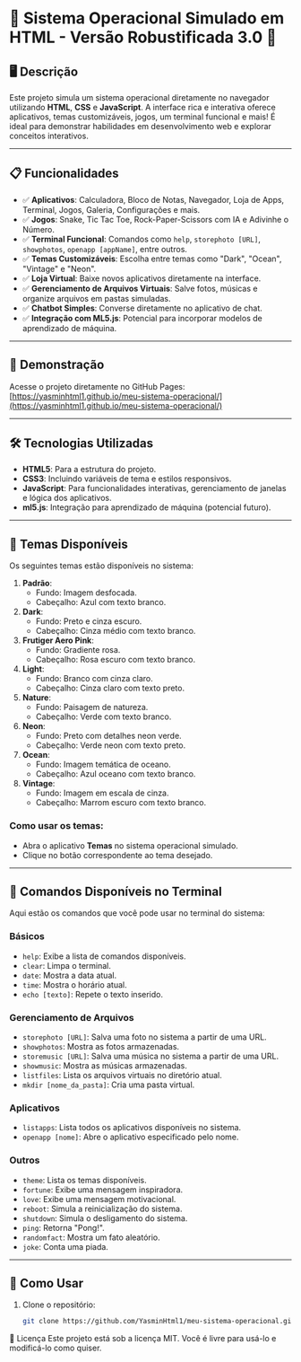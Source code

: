 # 🌟 Sistema Operacional Simulado em HTML - Versão Robustificada 3.0 🌟

## 🖥️ Descrição
Este projeto simula um sistema operacional diretamente no navegador utilizando **HTML**, **CSS** e **JavaScript**. A interface rica e interativa oferece aplicativos, temas customizáveis, jogos, um terminal funcional e mais! É ideal para demonstrar habilidades em desenvolvimento web e explorar conceitos interativos.

---

## 📋 Funcionalidades
- ✅ **Aplicativos**: Calculadora, Bloco de Notas, Navegador, Loja de Apps, Terminal, Jogos, Galeria, Configurações e mais.
- ✅ **Jogos**: Snake, Tic Tac Toe, Rock-Paper-Scissors com IA e Adivinhe o Número.
- ✅ **Terminal Funcional**: Comandos como `help`, `storephoto [URL]`, `showphotos`, `openapp [appName]`, entre outros.
- ✅ **Temas Customizáveis**: Escolha entre temas como "Dark", "Ocean", "Vintage" e "Neon".
- ✅ **Loja Virtual**: Baixe novos aplicativos diretamente na interface.
- ✅ **Gerenciamento de Arquivos Virtuais**: Salve fotos, músicas e organize arquivos em pastas simuladas.
- ✅ **Chatbot Simples**: Converse diretamente no aplicativo de chat.
- ✅ **Integração com ML5.js**: Potencial para incorporar modelos de aprendizado de máquina.

---

## 🚀 Demonstração
Acesse o projeto diretamente no GitHub Pages:  
[https://yasminhtml1.github.io/meu-sistema-operacional/](https://yasminhtml1.github.io/meu-sistema-operacional/)

---

## 🛠️ Tecnologias Utilizadas
- **HTML5**: Para a estrutura do projeto.
- **CSS3**: Incluindo variáveis de tema e estilos responsivos.
- **JavaScript**: Para funcionalidades interativas, gerenciamento de janelas e lógica dos aplicativos.
- **ml5.js**: Integração para aprendizado de máquina (potencial futuro).

---

## 🌈 Temas Disponíveis
Os seguintes temas estão disponíveis no sistema:
1. **Padrão**:
   - Fundo: Imagem desfocada.
   - Cabeçalho: Azul com texto branco.
2. **Dark**:
   - Fundo: Preto e cinza escuro.
   - Cabeçalho: Cinza médio com texto branco.
3. **Frutiger Aero Pink**:
   - Fundo: Gradiente rosa.
   - Cabeçalho: Rosa escuro com texto branco.
4. **Light**:
   - Fundo: Branco com cinza claro.
   - Cabeçalho: Cinza claro com texto preto.
5. **Nature**:
   - Fundo: Paisagem de natureza.
   - Cabeçalho: Verde com texto branco.
6. **Neon**:
   - Fundo: Preto com detalhes neon verde.
   - Cabeçalho: Verde neon com texto preto.
7. **Ocean**:
   - Fundo: Imagem temática de oceano.
   - Cabeçalho: Azul oceano com texto branco.
8. **Vintage**:
   - Fundo: Imagem em escala de cinza.
   - Cabeçalho: Marrom escuro com texto branco.

### **Como usar os temas:**
- Abra o aplicativo **Temas** no sistema operacional simulado.
- Clique no botão correspondente ao tema desejado.

---

## 📜 Comandos Disponíveis no Terminal
Aqui estão os comandos que você pode usar no terminal do sistema:

### **Básicos**
- `help`: Exibe a lista de comandos disponíveis.
- `clear`: Limpa o terminal.
- `date`: Mostra a data atual.
- `time`: Mostra o horário atual.
- `echo [texto]`: Repete o texto inserido.

### **Gerenciamento de Arquivos**
- `storephoto [URL]`: Salva uma foto no sistema a partir de uma URL.
- `showphotos`: Mostra as fotos armazenadas.
- `storemusic [URL]`: Salva uma música no sistema a partir de uma URL.
- `showmusic`: Mostra as músicas armazenadas.
- `listfiles`: Lista os arquivos virtuais no diretório atual.
- `mkdir [nome_da_pasta]`: Cria uma pasta virtual.

### **Aplicativos**
- `listapps`: Lista todos os aplicativos disponíveis no sistema.
- `openapp [nome]`: Abre o aplicativo especificado pelo nome.

### **Outros**
- `theme`: Lista os temas disponíveis.
- `fortune`: Exibe uma mensagem inspiradora.
- `love`: Exibe uma mensagem motivacional.
- `reboot`: Simula a reinicialização do sistema.
- `shutdown`: Simula o desligamento do sistema.
- `ping`: Retorna "Pong!".
- `randomfact`: Mostra um fato aleatório.
- `joke`: Conta uma piada.

---

## 🧰 Como Usar
1. Clone o repositório:
   ```bash
   git clone https://github.com/YasminHtml1/meu-sistema-operacional.git
📝 Licença
Este projeto está sob a licença MIT. Você é livre para usá-lo e modificá-lo como quiser.
